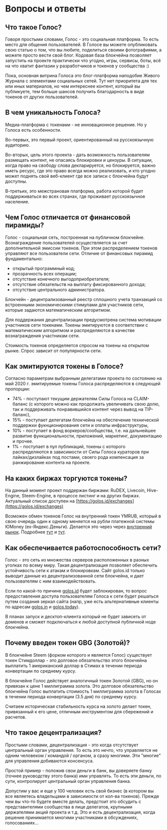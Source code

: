# Вопросы и ответы

## **Что такое Голос?**

Говоря простыми словами, Голос - это социальная платформа. То есть место для общения пользователей. В Голосе вы можете опубликовать свою статью о том, что вы любите, поделиться своими фотографиями, а можете просто вести свой блог. Кодовая база блокчейна позволяет запустить на проекте практически что угодно, игры, сервисы, боты, всё на что хватит фантазии у разработчиков и токенов у сообщества :\)

Пока, основная витрина Голоса это блог-платформа наподобие Живого Журнала с элементами социальных сетей. Тут нет приоритета для тех или иных материалов, но чем интереснее контент, который вы публикуете, тем больше шансов получить благодарность в виде токенов от других пользователей.

## **В чем уникальность Голоса?**

Медиа-платформа с токенами - не инновационное решение. Но у Голоса есть особенности.

Во-первых, это первый проект, ориентированный на русскоязычную аудиторию.

Во-вторых, цель этого проекта - дать возможность пользователям размещать контент, не опасаясь блокировки и цензуры. В ситуации, когда право на свободу слова декларируется, но блокируется, важно иметь ресурс, где это право всегда можно реализовать, и кто угодно может поднять свой веб-клиент где все записи с блокчейна будут доступны.

В-третьих, это межстрановая платформа, работа которой будет поддерживаться во всех странах, где проживает русскоязычное население.

## **Чем Голос отличается от финансовой пирамиды?**

Голос - социальная сеть, построенная на публичном блокчейне. Вознаграждение пользователей осуществляется за счет дополнительной эмиссии токенов. При этом распределением токенов управляют все пользователи сети. Отличие от финансовых пирамид фундаментально:

* открытый программный код;
* прозрачность всех операции;
* отсутствие конечного выгодоприобретателя;
* отсутствие обязательств на выплату фиксированного дохода;
* отсутствие центрального администратора.

Блокчейн - децентрализованный реестр сплошного учета транзакций со встроенными экономическими стимулами для участников сети, которые задаются математическим алгоритмом.

Для поддержания децентрализации предусмотрена система мотивации участников сети токенами. Токены эмитируются в соответствии с математическим алгоритмом и распределяются в качестве вознаграждения участникам сети.

Стоимость токенов определяется спросом на токены на открытом рынке. Спрос зависит от популярности сети.

## **Как эмитируются токены в Голосе?**

Согласно параметрам выбранным делегатами проекта по состоянию на май 2020 г. эмитируемые токены Голоса распределяются в следующей пропорции:

* 74% - поступают текущим держателям Силы Голоса на CLAIM-баланс \(с которого можно как продолжать увеличивать свою долю, так и поддерживать понравившийся контент через вывод на TIP-баланс\),
* 15% - поступает делегатам блокчейна на обеспечение технической поддержки фукнционирования сети и оплаты инфраструктуры,
* 10% - поступает в фонд воркеров/сообщества, т.е. на дальнейшее развитие функциональности, приложений, маркетинг, документацию и прочее.
* 1% - поступает в пул публикаций, токены с которого распределяются в зависимости от Силы Голоса кураторов при лайках/дизлайках под постами, своего рода компенсация за ранжирование контента на проекте.

## **На каких биржах торгуются токены?**

На данный момент проект поддержан биржами: RuDEX, Livecoin, Hive-Engine, Steem-Engine, в процессе листинг и на других биржах. Актуальный список доступен на [https://golos.id/exchanges](https://golos.id/exchanges)

Возможен обмен токенов Голос на внутренний токен YMRUB, который в свою очередь один к одному меняется на рубли платежной системы ЮMoney \(ex-Яндекс.Деньги\). Делается это через через [внутренний рынок](https://golos.id/market/GOLOS/YMRUB). Подробнее [тут](https://golos.id/ru--golos/@ecurrex-ru/vvod-i-vyvod-rublei-na-golos) и [тут](https://golos.id/ru--kriptovalyuty/@ultrastod/manual-po-tokenu-ymrub-okno-v-fiat-i-obratno).

## **Как обеспечивается работоспособность сети?**

Голос - это сеть из множества серверов расположенных в разных уголках по всему миру. Такая децентрализация позволяет обеспечить устойчивость сети к атакам и блокировкам. Сайт golos.id только выводит данные из децентрализованной сети блокчейна, и дает пользователям с ним взаимодействовать.

Если по какой-то причине [golos.id](https://golos.id) будет заблокирован, то вопрос предоставления доступа пользователям Голоса к сети будет решаться путем создания зеркал сайта \(напр, уже есть альтернативные клиенты по адресам [golos.in](https://golos.in) и [golos.today](https://golos.today)\).

В планах запуск и десктоп-клиента который не будет зависеть от доменов и сможет подключаться к любой доступной публичной ноде блокчейна.

## **Почему введен токен GBG \(Золотой\)?**

В блокчейне Steem \(форком которого и является Голос\) существует токен Стимдоллар - это долговое обязательство этого блокчейна выплатить 1 американский доллар в Стимах в течении периода конвертации по среднему курсу.

В блокчейне Голос действует аналогичный токен Золотой \(GBG\), но он привязан к цене 1 миллиграмма золота. Это долговое обязательство блокчейна Голос выплатить стоимость 1 миллиграмма золота в Голосах в течении периода конвертации \(3.5 дня\) по среднему курсу.

Считаем историческая стабильность курса на золото делает токен, привязанный к его цене, отличным инструментом для сбережений и расчетов.

## **Что такое децентрализация?**

Простыми словами, децентрализация - это когда отсутствует центральный орган управления. То есть это нечто, что управляется не одним человеком / командой / органом, а сразу многими. Эти "многие" для управления добиваются консенсуса.

Простой пример - положив свои деньги в банк, вы доверяете банку \(точнее руководству этого банка\) ими управлять. То есть эти деньги, по сути, контролирует центральный орган управления банка.

Допустим у вас и еще у 100 человек есть свой бизнес \(в котором вы все являетесь владельцами в зависимости от кол-ва токенов\). Прежде чем вы что-то будете вместе делать, предстоит это обсудить с представителями сообщества в лице делегатов, крупными держателями акций проекта и т.д. Это и есть децентрализация, когда решение принимается многими участниками в обсуждениях, голосованиях...

